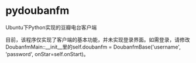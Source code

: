 pydoubanfm
==========

<p>Ubuntu下Python实现的豆瓣电台客户端</p>
<p>目前，该程序仅实现了客户端的基本功能，并未实现登录界面。如需登录，请修改DoubanfmMain::__init__里的self.doubanfm = DoubanfmBase('username', 'password', onStar=self.onStart)。</p>
